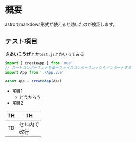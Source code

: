 <head>
  <meta charset="UTF-8" />
</head>

# 概要

astroでmarkdown形式が使えると効いたのが検証します。

## テスト項目

**さあいこうぜ**とか`test.js`とかいってみる

```ts
import { createApp } from 'vue'
// ルートコンポーネントを単一ファイルコンポーネントからインポートする
import App from './App.vue'

const app = createApp(App)
```

* 項目1
  * どうだろう
* 項目2

| TH | TH |
| ---- | ---- |
| TD | セル内で<br>改行 |

